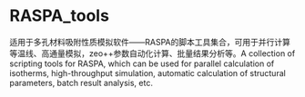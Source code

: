 # RASPA_tools
适用于多孔材料吸附性质模拟软件——RASPA的脚本工具集合，可用于并行计算等温线、高通量模拟，zeo++参数自动化计算、批量结果分析等。A collection of scripting tools for RASPA, which can be used for parallel calculation of isotherms, high-throughput simulation, automatic calculation of structural parameters, batch result analysis, etc.
